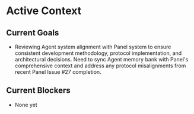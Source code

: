 # Active Context

## Current Goals

- Reviewing Agent system alignment with Panel system to ensure consistent development methodology, protocol implementation, and architectural decisions. Need to sync Agent memory bank with Panel's comprehensive context and address any protocol misalignments from recent Panel Issue #27 completion.

## Current Blockers

- None yet